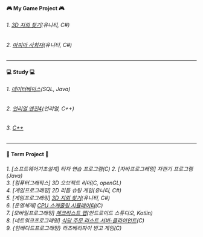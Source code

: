 
#### 🎮 My Game Project 🎮
###### 1. [3D 지뢰 찾기](https://github.com/SE0NA/sweeper-3D)(유니티, C#)
###### 2. [마피아 사회자](https://github.com/SE0NA/InTheWoods)(유니티, C#)

***

#### 💻 Study 💻
###### 1. [데이터베이스](https://github.com/SE0NA/Practice_DB)(SQL, Java)
###### 2. [언리얼 엔진4](https://github.com/SE0NA/Practice_UnrealEngine4)(언리얼, C++)
###### 3. [C++](https://github.com/SE0NA/Practice_Cpp)

***
<p>
<h4>🏫 Term Project 🏫 </h3>
<h6>
1. [소프트웨어기초설계] 타자 연습 프로그램(C)
2. [자바프로그래밍] 자판기 프로그램(Java) <br>
3. [컴퓨터그래픽스] 3D 오브젝트 리더(C, openGL) <br>
4. [게임프로그래밍] 2D 리듬 슈팅 게임(유니티, C#) <br>
  5. [게임프로그래밍] <a href="https://github.com/SE0NA/3DGameProject">3D 지뢰 찾기</a>(유니티, C#) <br>
  6. [운영체제] <a href="https://github.com/SE0NA/CPU_Scheduling_Simulator">CPU 스케줄링 시뮬레이터</a>(C) <br>
  7. [모바일프로그래밍] <a href="https://github.com/SE0NA/Android_Application">체크리스트 앱</a>(안드로이드 스튜디오, Kotlin) <br>
  8. [네트워크프로그래밍] <a href="https://github.com/SE0NA/Restaurant_Order_Service">식당 주문 리스트 서버-클라이언트</a>(C) <br>
9. {임베디드프로그래밍} 라즈베리파이 빙고 게임(C)
</h6>
</p>

<!--
**SE0NA/SE0NA** is a ✨ _special_ ✨ repository because its `README.md` (this file) appears on your GitHub profile.

Here are some ideas to get you started:

- 🔭 I’m currently working on ...
- 🌱 I’m currently learning ...
- 👯 I’m looking to collaborate on ...
- 🤔 I’m looking for help with ...
- 💬 Ask me about ...
- 📫 How to reach me: ...
- 😄 Pronouns: ...
- ⚡ Fun fact: ...
-->
